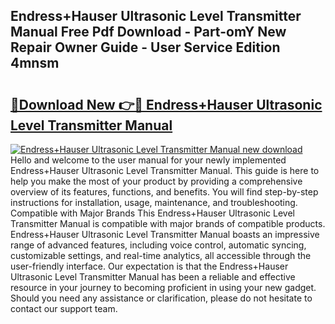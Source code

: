 ## Endress+Hauser Ultrasonic Level Transmitter Manual Free Pdf Download - Part-omY New Repair Owner Guide - User Service Edition 4mnsm

# <h2><a href="http://cf22399.oget.top/?id=Endress%2bHauser+Ultrasonic+Level+Transmitter+Manual">🔗Download New 👉🔴 Endress+Hauser Ultrasonic Level Transmitter Manual</a></h2>

[![Endress+Hauser Ultrasonic Level Transmitter Manual new download](https://i.imgur.com/5g1atiW.png)](http://cf22399.oget.top/?id=Endress%2bHauser+Ultrasonic+Level+Transmitter+Manual)
Hello and welcome to the user manual for your newly implemented Endress+Hauser Ultrasonic Level Transmitter Manual. This guide is here to help you make the most of your product by providing a comprehensive overview of its features, functions, and benefits. You will find step-by-step instructions for installation, usage, maintenance, and troubleshooting. Compatible with Major Brands This Endress+Hauser Ultrasonic Level Transmitter Manual is compatible with major brands of compatible products. Endress+Hauser Ultrasonic Level Transmitter Manual boasts an impressive range of advanced features, including voice control, automatic syncing, customizable settings, and real-time analytics, all accessible through the user-friendly interface. Our expectation is that the Endress+Hauser Ultrasonic Level Transmitter Manual has been a reliable and effective resource in your journey to becoming proficient in using your new gadget. Should you need any assistance or clarification, please do not hesitate to contact our support team.
